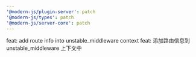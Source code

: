 ```yaml
---
'@modern-js/plugin-server': patch
'@modern-js/types': patch
'@modern-js/server-core': patch
---
```


feat: add route info into unstable_middleware context
feat: 添加路由信息到 unstable_middleware 上下文中
